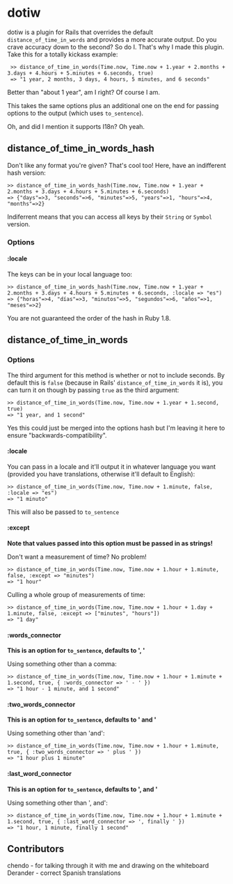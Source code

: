 # dotiw

dotiw is a plugin for Rails that overrides the default `distance_of_time_in_words` and provides a more accurate output. Do you crave accuracy down to the second? So do I. That's why I made this plugin. Take this for a totally kickass example:

     >> distance_of_time_in_words(Time.now, Time.now + 1.year + 2.months + 3.days + 4.hours + 5.minutes + 6.seconds, true)
     => "1 year, 2 months, 3 days, 4 hours, 5 minutes, and 6 seconds"
     
Better than "about 1 year", am I right? Of course I am.

This takes the same options plus an additional one on the end for passing options to the output (which uses `to_sentence`). 

Oh, and did I mention it supports I18n? Oh yeah.

## distance\_of\_time\_in\_words\_hash

Don't like any format you're given? That's cool too! Here, have an indifferent hash version:

    >> distance_of_time_in_words_hash(Time.now, Time.now + 1.year + 2.months + 3.days + 4.hours + 5.minutes + 6.seconds)
    => {"days"=>3, "seconds"=>6, "minutes"=>5, "years"=>1, "hours"=>4, "months"=>2}

Indiferrent means that you can access all keys by their `String` or `Symbol` version.

### Options

#### :locale

The keys can be in your local language too:

    >> distance_of_time_in_words_hash(Time.now, Time.now + 1.year + 2.months + 3.days + 4.hours + 5.minutes + 6.seconds, :locale => "es")
    => {"horas"=>4, "días"=>3, "minutos"=>5, "segundos"=>6, "años"=>1, "meses"=>2}
    
You are not guaranteed the order of the hash in Ruby 1.8.

## distance\_of\_time\_in\_words

### Options

The third argument for this method is whether or not to include seconds. By default this is `false` (because in Rails' `distance_of_time_in_words` it is), you can turn it on though by passing `true` as the third argument:

    >> distance_of_time_in_words(Time.now, Time.now + 1.year + 1.second, true)
    => "1 year, and 1 second" 
    
Yes this could just be merged into the options hash but I'm leaving it here to ensure "backwards-compatibility".

#### :locale

You can pass in a locale and it'll output it in whatever language you want (provided you have translations, otherwise it'll default to English):

    >> distance_of_time_in_words(Time.now, Time.now + 1.minute, false, :locale => "es")
    => "1 minuto"
    
This will also be passed to `to_sentence`

#### :except

**Note that values passed into this option must be passed in as strings!**

Don't want a measurement of time? No problem!

    >> distance_of_time_in_words(Time.now, Time.now + 1.hour + 1.minute, false, :except => "minutes")
    => "1 hour"

Culling a whole group of measurements of time:

    >> distance_of_time_in_words(Time.now, Time.now + 1.hour + 1.day + 1.minute, false, :except => ["minutes", "hours"])
    => "1 day"
    
#### :words_connector

**This is an option for `to_sentence`, defaults to ', '**

Using something other than a comma:

    >> distance_of_time_in_words(Time.now, Time.now + 1.hour + 1.minute + 1.second, true, { :words_connector => ' - ' })
    => "1 hour - 1 minute, and 1 second"
    
#### :two\_words\_connector

**This is an option for `to_sentence`, defaults to ' and '**

Using something other than 'and':

    >> distance_of_time_in_words(Time.now, Time.now + 1.hour + 1.minute, true, { :two_words_connector => ' plus ' })
    => "1 hour plus 1 minute"

#### :last\_word\_connector 

**This is an option for `to_sentence`, defaults to ', and '**

Using something other than ', and':

    >> distance_of_time_in_words(Time.now, Time.now + 1.hour + 1.minute + 1.second, true, { :last_word_connector => ', finally ' })
    => "1 hour, 1 minute, finally 1 second"
    
## Contributors

chendo - for talking through it with me and drawing on the whiteboard
Derander - correct Spanish translations